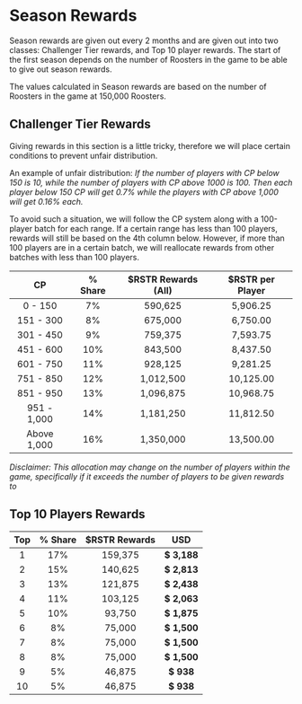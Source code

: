 # Season Rewards

Season rewards are given out every 2 months and are given out into two classes: Challenger Tier rewards, and Top 10 player rewards. The start of the first season depends on the number of Roosters in the game to be able to give out season rewards.

The values calculated in Season rewards are based on the number of Roosters in the game at 150,000 Roosters.

## Challenger Tier Rewards

Giving rewards in this section is a little tricky, therefore we will place certain conditions to prevent unfair distribution.&#x20;

An example of unfair distribution: _If the number of players with CP below 150 is 10, while the number of players with CP above 1000 is 100. Then each player below 150 CP will get 0.7% while the players with CP above 1,000 will get 0.16% each._

To avoid such a situation, we will follow the CP system along with a 100-player batch for each range. If a certain range has less than 100 players, rewards will still be based on the 4th column below. However, if more than 100 players are in a certain batch, we will reallocate rewards from other batches with less than 100 players.

|   **CP**    | **% Share** | **$RSTR Rewards (All)** | **$RSTR per Player** |
| :---------: | :---------: | :---------------------: | :------------------: |
|   0 - 150   |     7%      |         590,625         |       5,906.25       |
|  151 - 300  |     8%      |         675,000         |       6,750.00       |
|  301 - 450  |     9%      |         759,375         |       7,593.75       |
|  451 - 600  |     10%     |         843,500         |       8,437.50       |
|  601 - 750  |     11%     |         928,125         |       9,281.25       |
|  751 - 850  |     12%     |        1,012,500        |      10,125.00       |
|  851 - 950  |     13%     |        1,096,875        |      10,968.75       |
| 951 - 1,000 |     14%     |        1,181,250        |      11,812.50       |
| Above 1,000 |     16%     |        1,350,000        |      13,500.00       |

_Disclaimer: This allocation may change on the number of players within the game, specifically if it exceeds the number of players to be given rewards to_

## Top 10 Players Rewards

| **Top** | **% Share** | **$RSTR Rewards** |   **USD**   |
| :-----: | :---------: | :---------------: | :---------: |
|    1    |     17%     |      159,375      | **$ 3,188** |
|    2    |     15%     |      140,625      | **$ 2,813** |
|    3    |     13%     |      121,875      | **$ 2,438** |
|    4    |     11%     |      103,125      | **$ 2,063** |
|    5    |     10%     |      93,750       | **$ 1,875** |
|    6    |     8%      |      75,000       | **$ 1,500** |
|    7    |     8%      |      75,000       | **$ 1,500** |
|    8    |     8%      |      75,000       | **$ 1,500** |
|    9    |     5%      |      46,875       |  **$ 938**  |
|   10    |     5%      |      46,875       |  **$ 938**  |
